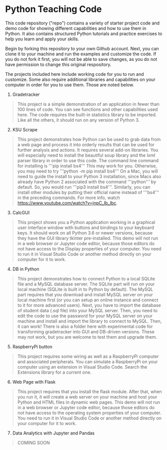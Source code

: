 # Python Teaching Code
This code repository ("repo") contains a variety of starter project code and demo code for showing different capabilities and how to use them in Python. It also contains structured Python tutorials and practice exercises to help you learn and apply your skills.

Begin by forking this repository to your own Github account. Next, you can clone it to your machine and run the examples and customize the code. If you do not fork it first, you will not be able to save changes, as you do not have permission to change this original respository.

The projects included here include working code for you to run and customize. Some also require additional libraries and capabilities on your computer in order for you to use them. Those are noted below.

1. Gradetracker
> This project is a simple demonstration of an application in fewer than 100 lines of code. You can see functions and other capabilities used here. The code requires the built-in statistics library to be imported. Like all the others, it should run on any version of Python 3.
2. KSU Scrape
> This project demonstrates how Python can be used to grab data from a web page and process it into orderly results that can be used for further analysis and actions. It requires several add-on libraries. You will especially need to install the beautiful soup library and the lxml parser library in order to use this code. The command line command for installing is '''pip install bs4''' This may work for you. Otherwise, you may need to try '''python -m pip install bs4''' On a Mac, you will need to guide the install to your Python 3 installation, since Macs also already have Python 2 associated with the command '''python''' by default. So, you would run '''pip3 install bs4'''. Similarly, you can install other modules by putting their official name instead of '''bs4''' in the preceding commands. For more info, watch https://www.youtube.com/watch?v=jnpC_Ib_lbc.
3. CalcGUI
> This project shows you a Python application working in a graphical user interface window with buttons and bindings to your keyboard keys. It should work on all Python 3.6 or newer versions, because they have the GUI library tkinter pre-installed. This demo will not run in a web browser or Jupyter code editor, because those editors do not have access to the Display properties of your computer. You need to run it in Visual Studio Code or another method directly on your computer for it to work.
4. DB in Python
> This project demonstrates how to connect Python to a local SQLite file and a MySQL database server. The SQLite part will run on your local machine (SQLite is built in to Python by default). The MySQL part requires that you download and install MySQL server on your local machine first (or you can setup an online instance and connect to it for more advanced users). Next, you have to import the database of student data (.sql file) into your MySQL server. Then, you need to edit the code to use the password for your MySQL server on your machine and install and import the library to connect to MySQL. Then, it can work! There is also a folder here with experimental code for transforming gradetracker into GUI and DB-driven versions. These may not work, but you are welcome to test them and upgrade them.
5. RaspberryPi button
> This project requires some wiring as well as a RaspberryPi computer and associated peripherals. You can simulate a RaspberryPi on your computer using an extension in Visual Studio Code. Search the Extensions library for a current one.
6. Web Page with Flask
> This project requires that you install the flask module. After that, when you run it, it will create a web server on your machine and host your Python and HTML files in dynamic web pages. This demo will not run in a web browser or Jupyter code editor, because those editors do not have access to the operating system properties of your computer. You need to run it in Visual Studio Code or another method directly on your computer for it to work.
7. Data Analytics with Jupyter and Pandas
> COMING SOON

